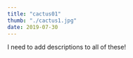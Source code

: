 ```yaml
---
title: "cactus01"
thumb: "./cactus1.jpg"
date: 2019-07-30
---
```


I need to add descriptions to all of these!
